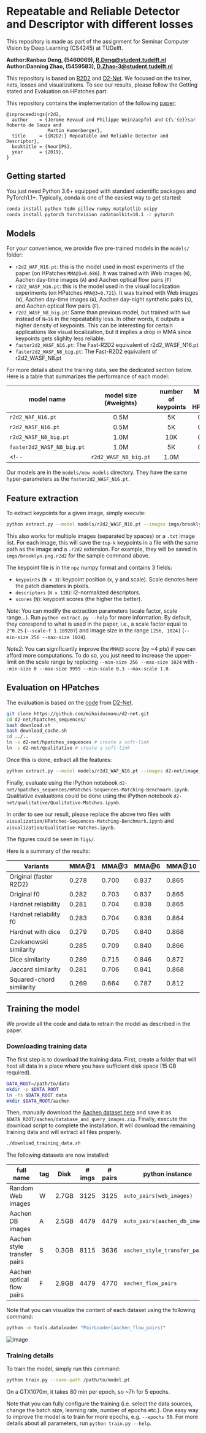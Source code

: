 # Repeatable and Reliable Detector and Descriptor with different losses #

This repository is made as part of the assignment for Seminar Computer Vision by Deep Learning (CS4245) at TUDelft.

**Author:Ranbao Deng, (5460069), R.Deng@student.tudelft.nl**
**Author:Danning Zhao, (5459583), D.Zhao-3@student.tudelft.nl**

This repository is based on [R2D2](https://github.com/naver/r2d2) and [D2-Net](https://github.com/mihaidusmanu/d2-net). We focused on the trainer, nets, losses and visualizations. To see our results, please follow the Getting stated and Evaluation on HPatches part.

This repository contains the implementation of the following [paper](https://europe.naverlabs.com/research/publications/r2d2-reliable-and-repeatable-detectors-and-descriptors-for-joint-sparse-local-keypoint-detection-and-feature-extraction/):

```text
@inproceedings{r2d2,
  author    = {Jerome Revaud and Philippe Weinzaepfel and C{\'{e}}sar Roberto de Souza and
               Martin Humenberger},
  title     = {{R2D2:} Repeatable and Reliable Detector and Descriptor},
  booktitle = {NeurIPS},
  year      = {2019},
}
```


Getting started
---------------
You just need Python 3.6+ equipped with standard scientific packages and PyTorch1.1+.
Typically, conda is one of the easiest way to get started:
```bash
conda install python tqdm pillow numpy matplotlib scipy
conda install pytorch torchvision cudatoolkit=10.1 -c pytorch
```


Models
-----------------
For your convenience, we provide five pre-trained models in the `models/` folder:
 - `r2d2_WAF_N16.pt`: this is the model used in most experiments of the paper (on HPatches `MMA@3=0.686`). It was trained with Web images (`W`), Aachen day-time images (`A`) and Aachen optical flow pairs (`F`)
 - `r2d2_WASF_N16.pt`: this is the model used in the visual localization experiments (on HPatches `MMA@3=0.721`). It was trained with Web images (`W`), Aachen day-time images (`A`), Aachen day-night synthetic pairs (`S`), and Aachen optical flow pairs (`F`).
 - `r2d2_WASF_N8_big.pt`: Same than previous model, but trained with `N=8` instead of `N=16` in the repeatability loss. In other words, it outputs a higher density of keypoints. This can be interesting for certain applications like visual localization, but it implies a drop in MMA since keypoints gets slighlty less reliable.
 - `faster2d2_WASF_N16.pt`: The Fast-R2D2 equivalent of r2d2_WASF_N16.pt
 - `faster2d2_WASF_N8_big.pt`: The Fast-R2D2 equivalent of r2d2_WASF_N8.pt
  
For more details about the training data, see the dedicated section below.
Here is a table that summarizes the performance of each model:

|    model name    | model size<br>(#weights)| number of<br>keypoints |MMA@3 on<br>HPatches|
|------------------|:-----------------------:|:----------------------:|:------------------:|
|`r2d2_WAF_N16.pt`    | 0.5M                    | 5K                     | 0.686              |
|`r2d2_WASF_N16.pt`   | 0.5M                    | 5K                     | 0.721              |
|`r2d2_WASF_N8_big.pt`| 1.0M                    | 10K                    | 0.692              |
|`faster2d2_WASF_N8_big.pt`| 1.0M                    | 5K                    | 0.650              |
<!--|`r2d2_WASF_N8_big.pt`| 1.0M                    | 5K                     | 0.704              |-->

Our models are in the `models/new models` directory. They have the same hyper-parameters as the `faster2d2_WASF_N16.pt`.

Feature extraction
------------------
To extract keypoints for a given image, simply execute:
```bash
python extract.py --model models/r2d2_WASF_N16.pt --images imgs/brooklyn.png --top-k 5000
```
This also works for multiple images (separated by spaces) or a `.txt` image list. 
For each image, this will save the `top-k` keypoints in a file with the same path as the image and a `.r2d2` extension. 
For example, they will be saved in `imgs/brooklyn.png.r2d2` for the sample command above.

The keypoint file is in the `npz` numpy format and contains 3 fields: 
 - `keypoints` (`N x 3`): keypoint position (x, y and scale). Scale denotes here the patch diameters in pixels.
 - `descriptors` (`N x 128`): l2-normalized descriptors.
 - `scores` (`N`): keypoint scores (the higher the better). 
 
*Note*: You can modify the extraction parameters (scale factor, scale range...). Run `python extract.py --help` for more information. 
By default, they corespond to what is used in the paper, i.e., a scale factor equal to `2^0.25` (`--scale-f 1.189207`) and image size in the range `[256, 1024]` (`--min-size 256 --max-size 1024`). 

*Note2*: You can significantly improve the `MMA@3` score (by ~4 pts) if you can afford more computations. To do so, you just need to increase the upper-limit on the scale range by replacing `--min-size 256 --max-size 1024` with `--min-size 0 --max-size 9999 --min-scale 0.3 --max-scale 1.0`.

Evaluation on HPatches
----------------------
The evaluation is based on the [code](https://github.com/mihaidusmanu/d2-net) from [D2-Net](https://dsmn.ml/publications/d2-net.html).
```bash
git clone https://github.com/mihaidusmanu/d2-net.git
cd d2-net/hpatches_sequences/
bash download.sh
bash download_cache.sh
cd ../..
ln -s d2-net/hpatches_sequences # create a soft-link
ln -s d2-net/qualitative # create a soft-link
```

Once this is done, extract all the features:
```bash
python extract.py --model models/r2d2_WAF_N16.pt --images d2-net/image_list_hpatches_sequences.txt
```

Finally, evaluate using the iPython notebook `d2-net/hpatches_sequences/HPatches-Sequences-Matching-Benchmark.ipynb`.
Qualitative evaluations could be done using the iPython notebook `d2-net/qualitative/Qualitative-Matches.ipynb`.

In order to see our result, please replace the above two files with `visualization/HPatches-Sequences-Matching-Benchmark.ipynb` and `visualization/Qualitative-Matches.ipynb`.

The figures could be seen in `figs/`.

Here is a summary of the results:

| Variants                 | MMA@1 | MMA@3 | MMA@6 | MMA@10 |
|--------------------------|-------|-------|-------|--------|
| Original (faster R2D2)   | 0.278 | 0.700 | 0.837 | 0.865  |
| Original f0              | 0.282 | 0.703 | 0.837 | 0.865  |
| Hardnet reliability      | 0.281 | 0.704 | 0.838 | 0.865  |
| Hardnet reliability f0   | 0.283 | 0.704 | 0.836 | 0.864  |
| Hardnet with dice        | 0.279 | 0.705 | 0.840 | 0.868  |
| Czekanowski similarity   | 0.285 | 0.709 | 0.840 | 0.866  |
| Dice similarity          | 0.289 | 0.715 | 0.846 | 0.872  |
| Jaccard similarity       | 0.281 | 0.706 | 0.841 | 0.868  |
| Squared-chord similarity | 0.269 | 0.664 | 0.787 | 0.812  |

Training the model
------------------
We provide all the code and data to retrain the model as described in the paper.

### Downloading training data ###
The first step is to download the training data. 
First, create a folder that will host all data in a place where you have sufficient disk space (15 GB required).
```bash
DATA_ROOT=/path/to/data
mkdir -p $DATA_ROOT
ln -fs $DATA_ROOT data 
mkdir $DATA_ROOT/aachen
```
Then, manually download the [Aachen dataset here](https://drive.google.com/drive/folders/1fvb5gwqHCV4cr4QPVIEMTWkIhCpwei7n) and save it as `$DATA_ROOT/aachen/database_and_query_images.zip`.
Finally, execute the download script to complete the installation. It will download the remaining training data and will extract all files properly.
```bash 
./download_training_data.sh
```
The following datasets are now installed:

| full name                       |tag|Disk |# imgs|# pairs| python instance                |
|---------------------------------|---|-----|------|-------|--------------------------------|
| Random Web images               | W |2.7GB| 3125 |  3125 | `auto_pairs(web_images)`       |
| Aachen DB images                | A |2.5GB| 4479 |  4479 | `auto_pairs(aachen_db_images)` |
| Aachen style transfer pairs     | S |0.3GB| 8115 |  3636 | `aachen_style_transfer_pairs`  |
| Aachen optical flow pairs       | F |2.9GB| 4479 |  4770 | `aachen_flow_pairs`            |

Note that you can visualize the content of each dataset using the following command:
```bash
python -m tools.dataloader "PairLoader(aachen_flow_pairs)"
```
![image](https://user-images.githubusercontent.com/56719813/68311498-eafecd00-00b1-11ea-8d37-6693f3f90c9f.png)


### Training details ###
To train the model, simply run this command:
```bash
python train.py --save-path /path/to/model.pt 
```
On a GTX1070m, it takes 80 min per epoch, so ~7h for 5 epochs.

Note that you can fully configure the training (i.e. select the data sources, change the batch size, learning rate, number of epochs etc.). One easy way to improve the model is to train for more epochs, e.g. `--epochs 50`. For more details about all parameters, run `python train.py --help`.
